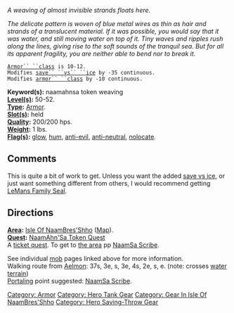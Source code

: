 *A weaving of almost invisible strands floats here.*

*The delicate pattern is woven of blue metal wires as thin as hair and
strands of a translucent material. If it was possible, you would say
that it was water, and still moving water on top of it. Tiny waves and
ripples rush along the lines, giving rise to the soft sounds of the
tranquil sea. But for all its apparent fragility, you are neither able
to bend nor to break it.*

[`Armor`` ``class`](Armor_Values "wikilink")` is 10-12.`  
`Modifies `[`save`` ``vs`` ``ice`](Saving_Throw "wikilink")` by -35 continuous.`  
`Modifies `[`armor`` ``class`](Armor_Class "wikilink")` by -10 continuous.`

**Keyword(s):** naamahnsa token weaving  
**[Level(s)](Object_Level "wikilink"):** 50-52.  
**[Type](:Category:_Object_Types "wikilink"):**
[Armor](:Category:_Armor "wikilink").  
**[Slot(s)](Object_Slots "wikilink"):** held  
**[Quality](Object_Quality "wikilink"):** 200/200 hps.  
**[Weight](Object_Weight "wikilink"):** 1 lbs.  
**[Flag(s)](:Category:_Object_Flags "wikilink"):**
[glow](Glow_Flag "wikilink"), [hum](Hum_Flag "wikilink"),
[anti-evil](Anti-Evil_Flag "wikilink"),
[anti-neutral](Anti-Neutral_Flag "wikilink"),
[nolocate](Nolocate_Flag "wikilink").  

## Comments

This is quite a bit of work to get. Unless you want the added [save vs
ice](Saving_Throw "wikilink"), or just want something different from
others, I would recommend getting [LeMans Family
Seal](LeMans_Family_Seal "wikilink").

## Directions

**[Area](:Category:_Areas "wikilink"):** [Isle Of
NaamBres'Shho](:Category:_Isle_Of_NaamBres'Shho "wikilink")
([Map](Isle_Of_NaamBres'Shho_Map "wikilink")).  
**[Quest](:Category:_Ticket_Quests "wikilink"):** [NaamAhn'Sa Token
Quest](NaamAhn'Sa_Token_Quest "wikilink")  
A [ticket quest](:Category:_Ticket_Quests "wikilink"). To get to [the
area](:Category:Isle_Of_NaamBres'Shho "wikilink") pp [NaamSa
Scribe](Scribe "wikilink").

See individual [mob](:Category:_Mobs "wikilink") pages linked above for
more information.  
Walking route from [Aelmon](Aelmon "wikilink"): 37s, 3e, s, 3e, 4s, 2e,
s, e. (note: crosses [water terrain](Water_Terrain "wikilink"))  
[Portaling](Portal "wikilink") point suggested: [NaamSa
Scribe](Scribe "wikilink").  

[Category: Armor](Category:_Armor "wikilink") [Category: Hero Tank
Gear](Category:_Hero_Tank_Gear "wikilink") [Category: Gear In Isle Of
NaamBres'Shho](Category:_Gear_In_Isle_Of_NaamBres'Shho "wikilink")
[Category: Hero Saving-Throw
Gear](Category:_Hero_Saving-Throw_Gear "wikilink")
